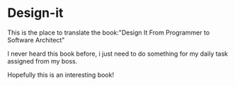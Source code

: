 # Design-it
This is the place to translate the book:"Design It From Programmer to Software Architect"

I never heard this book before, i just need to do something for my daily task assigned from my boss.

Hopefully this is an interesting book!

